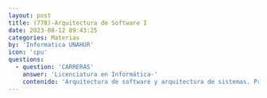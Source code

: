 ```yaml
---
layout: post
title: (778)-Arquitectura de Software I
date: 2023-08-12 09:43:25
categories: Materias
by: 'Informatica UNAHUR'
icon: 'cpu'
questions:
  - question: 'CARRERAS'
    answer: 'Licenciatura en Informática-'
    contenido: 'Arquitectura de software y arquitectura de sistemas. Proceso de definición y evolución de una arquitectura en diferentes metodologías de desarrollo. Requerimientos funcionales y no funcionales, restricciones, influencias, entorno social y técnico, estándares, herramientas disponibles. Objetivos de una arquitectura. Estilos arquitectónicos. Arquitectura de dominio. Arquitectura y Diseño. Patrones. Patrones arquitecturales para la interfaz de usuario. Integración con el dominio. Internacionalización. Arquitecturas orientadas a servicios. Arquitecturas extensibles. Arquitecturas basadas en plugins. Arquitecturas de seguridad. Estrategias de verificación de arquitecturas. Arquitecturas concurrentes y distribuidas. Herramientas tecnológicas para soportar las decisiones arquitectónicas.'
---
```

